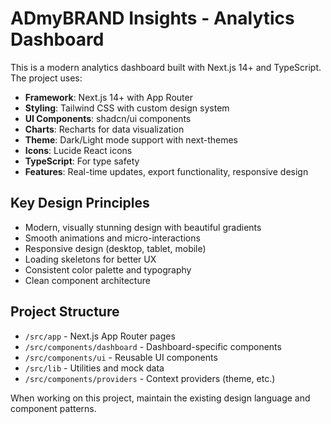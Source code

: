 <!-- Use this file to provide workspace-specific custom instructions to Copilot. For more details, visit https://code.visualstudio.com/docs/copilot/copilot-customization#_use-a-githubcopilotinstructionsmd-file -->

# ADmyBRAND Insights - Analytics Dashboard

This is a modern analytics dashboard built with Next.js 14+ and TypeScript. The project uses:

- **Framework**: Next.js 14+ with App Router
- **Styling**: Tailwind CSS with custom design system
- **UI Components**: shadcn/ui components
- **Charts**: Recharts for data visualization
- **Theme**: Dark/Light mode support with next-themes
- **Icons**: Lucide React icons
- **TypeScript**: For type safety
- **Features**: Real-time updates, export functionality, responsive design

## Key Design Principles
- Modern, visually stunning design with beautiful gradients
- Smooth animations and micro-interactions
- Responsive design (desktop, tablet, mobile)
- Loading skeletons for better UX
- Consistent color palette and typography
- Clean component architecture

## Project Structure
- `/src/app` - Next.js App Router pages
- `/src/components/dashboard` - Dashboard-specific components
- `/src/components/ui` - Reusable UI components
- `/src/lib` - Utilities and mock data
- `/src/components/providers` - Context providers (theme, etc.)

When working on this project, maintain the existing design language and component patterns.
